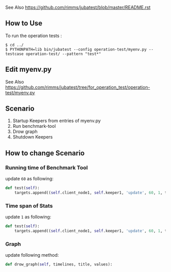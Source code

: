 
See Also https://github.com/rimms/jubatest/blob/master/README.rst

## How to Use

To run the operation tests :

```
$ cd ../
$ PYTHONPATH=lib bin/jubatest --config operation-test/myenv.py --testcase operation-test/ --pattern "test*"
```

## Edit myenv.py

See Also https://github.com/rimms/jubatest/tree/for_operation_test/operation-test/myenv.py

## Scenario

1. Startup Keepers from entries of myenv.py
2. Run benchmark-tool
3. Drow graph
4. Shutdown Keepers 

## How to change Scenario

### Running time of Benchmark Tool

update `60` as following:

```python
def test(self):
    targets.append((self.client_node1, self.keeper1, 'update', 60, 1, timeout))
```
### Time span of Stats

update `1` as following:

```python
def test(self):
    targets.append((self.client_node1, self.keeper1, 'update', 60, 1, timeout))
```

### Graph

update following method:

```python
def drow_graph(self, timelines, title, values):
```